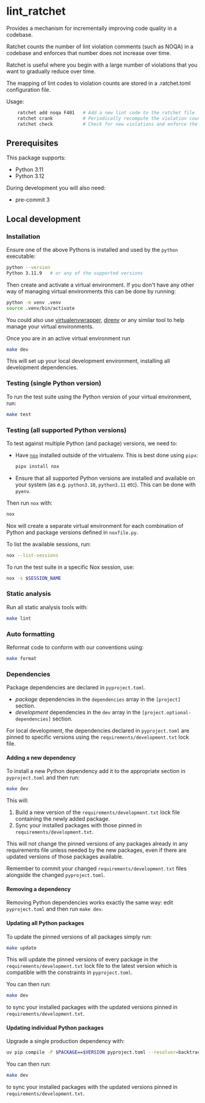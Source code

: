 # lint_ratchet

Provides a mechanism for incrementally improving code quality in a codebase.

Ratchet counts the number of lint violation comments (such as NOQA) in a codebase
and enforces that number does not increase over time.

Ratchet is useful where you begin with a large number of violations that you want
to gradually reduce over time.

The mapping of lint codes to violation counts are stored in a .ratchet.toml configuration
file.

Usage:

```sh
    ratchet add noqa F401   # Add a new lint code to the ratchet file
    ratchet crank           # Periodically recompute the violation counts, writing the results back if lower
    ratchet check           # Check for new violations and enforce the ratchet
```

## Prerequisites

This package supports:

- Python 3.11
- Python 3.12

During development you will also need:

- pre-commit 3

## Local development

### Installation

Ensure one of the above Pythons is installed and used by the `python` executable:

```sh
python --version
Python 3.11.9   # or any of the supported versions
```

Then create and activate a virtual environment. If you don't have any other way of managing virtual
environments this can be done by running:

```sh
python -m venv .venv
source .venv/bin/activate
```

You could also use [virtualenvwrapper], [direnv] or any similar tool to help manage your virtual
environments.

Once you are in an active virtual environment run

```sh
make dev
```

This will set up your local development environment, installing all development dependencies.

[virtualenvwrapper]: https://virtualenvwrapper.readthedocs.io/
[direnv]: https://direnv.net

### Testing (single Python version)

To run the test suite using the Python version of your virtual environment, run:

```sh
make test
```

### Testing (all supported Python versions)

To test against multiple Python (and package) versions, we need to:

- Have [`nox`][nox] installed outside of the virtualenv. This is best done using `pipx`:

  ```sh
  pipx install nox
  ```

- Ensure that all supported Python versions are installed and available on your system (as e.g.
  `python3.10`, `python3.11` etc). This can be done with `pyenv`.

Then run `nox` with:

```sh
nox
```

Nox will create a separate virtual environment for each combination of Python and package versions
defined in `noxfile.py`.

To list the available sessions, run:

```sh
nox --list-sessions
```

To run the test suite in a specific Nox session, use:

```sh
nox -s $SESSION_NAME
```

[nox]: https://nox.thea.codes/en/stable/

### Static analysis

Run all static analysis tools with:

```sh
make lint
```

### Auto formatting

Reformat code to conform with our conventions using:

```sh
make format
```

### Dependencies

Package dependencies are declared in `pyproject.toml`.

- _package_ dependencies in the `dependencies` array in the `[project]` section.
- _development_ dependencies in the `dev` array in the `[project.optional-dependencies]` section.

For local development, the dependencies declared in `pyproject.toml` are pinned to specific
versions using the `requirements/development.txt` lock file.

#### Adding a new dependency

To install a new Python dependency add it to the appropriate section in `pyproject.toml` and then
run:

```sh
make dev
```

This will:

1. Build a new version of the `requirements/development.txt` lock file containing the newly added
   package.
2. Sync your installed packages with those pinned in `requirements/development.txt`.

This will not change the pinned versions of any packages already in any requirements file unless
needed by the new packages, even if there are updated versions of those packages available.

Remember to commit your changed `requirements/development.txt` files alongside the changed
`pyproject.toml`.

#### Removing a dependency

Removing Python dependencies works exactly the same way: edit `pyproject.toml` and then run
`make dev`.

#### Updating all Python packages

To update the pinned versions of all packages simply run:

```sh
make update
```

This will update the pinned versions of every package in the `requirements/development.txt` lock
file to the latest version which is compatible with the constraints in `pyproject.toml`.

You can then run:

```sh
make dev
```

to sync your installed packages with the updated versions pinned in `requirements/development.txt`.

#### Updating individual Python packages

Upgrade a single production dependency with:

```sh
uv pip compile -P $PACKAGE==$VERSION pyproject.toml --resolver=backtracking --extra=dev --output-file=requirements/development.txt
```

You can then run:

```sh
make dev
```

to sync your installed packages with the updated versions pinned in `requirements/development.txt`.
